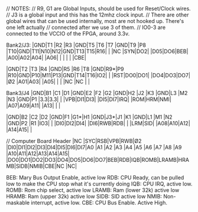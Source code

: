 // NOTES:
// R9, G1 are Global Inputs, should be used for Reset/Clock wires.
// J3 is a global input and this has the 12mhz clock input.
// There are other global wires that can be used internally, most are not hooked up. There's one left actually 
// connected after we use 3 of them.
// IO0-3 are connected to the VCCIO of the FPGA, around 3.3v. 



Bank2/J3: 
|GND|T1 |R2 |R3 |GND|T5 |T6 |T7 |GND|T9 |P8 |T10|GND|T11|N10|N12|GND|T13|T15|R16|
|   |NC |SYN|DO2|   |D05|DO6|BEB|   |A00|A02|A04|   |A06|   |   |   |   |   |CBE|

|GND|T2 |T3 |R4 |GND|R5 |R6 |T8 |GND|R9*|P9 |R10|GND|P10|M11|P13|GND|T14|T16|IO2|
|   |RST|DO0|DO1|   |DO4|DO3|DO7|   |Ø2 |A01|A03|   |A05|   |   |   |NC |NC |   |

Bank3/J4
|GND|B1 |C1 |D1 |GND|E2 |F2 |G2 |GND|H2 |J2 |K3 |GND|L3 |M2 |N3 |GND|P1 |3.3|3.3|
|   |VPB|DI1|DI3|   |DI5|DI7|IRQ|   |ROM|HRM|NMI|   |A07|A09|A11|   |A13|   |   |

|GND|B2 |C2 |D2 |GND|F1 |G1*|H1 |GND|J3*|J1 |K1 |GND|L1 |M1 |N2 |GND|P2 |R1 |IO3|
|   |DI0|DI2|DI4|   |DI6|RWB|RDB|   |   |LRM|SID|   |A08|A10|A12|   |A14|A15|   |


// Computer Board Header
|NC |SYC|RSB|VPB|RWB|Ø2 |DI0|DI1|DI2|DI3|DI4|DI5|DI6|DI7|A0 |A1 |A2 |A3 |A4 |A5 |A6 |A7 |A8 |A9 |A10|A11|A12|A13|A14|A15|
|DO0|DO1|DO2|DO3|DO4|DO5|DO6|DO7|BEB|RDB|IQB|ROMB|LRAMB|HRAMB|SIDB|NMIB|CBE|NC |NC|

BEB: Mary Bus Output Enable, active low
RDB: CPU Ready, can be pulled low to make the CPU stop what it's currently doing
IQB: CPU IRQ, active low.
ROMB: Rom chip select, active low
LRAMB: Ram (lower 32k) active low
HRAMB: Ram (upper 32k) active low
SIDB: SID active low
NMIB: Non-maskable interrupt, active low.
CBE: CPU Bus Enable. Active High.